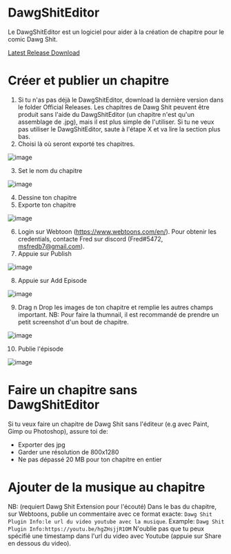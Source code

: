 # DawgShitEditor
Le DawgShitEditor est un logiciel pour aider à la création de chapitre pour le comic Dawg Shit.

[Latest Release Download](https://github.com/msfredb7/DawgShitEditor/raw/main/OfficialReleases/DawgShitEditor%201.3.0.zip)

# Créer et publier un chapitre
1. Si tu n'as pas déjà le DawgShitEditor, download la dernière version dans le folder Official Releases. Les chapitres de Dawg Shit peuvent être produit sans l'aide du DawgShitEditor (un chapitre n'est qu'un assemblage de .jpg), mais il est plus simple de l'utiliser. Si tu ne veux pas utiliser le DawgShitEditor, saute à l'étape X et va lire la section plus bas.
2. Choisi là où seront exporté tes chapitres.

![image](https://user-images.githubusercontent.com/22281165/146122446-fb7cfd03-54ae-422a-8e98-2e69943a57b7.png)

3. Set le nom du chapitre

![image](https://user-images.githubusercontent.com/22281165/146122494-00994a44-fb55-4b37-bd4e-8a2eca9a4f07.png)

4. Dessine ton chapitre
5. Exporte ton chapitre

![image](https://user-images.githubusercontent.com/22281165/146122636-be5e322d-05c1-413c-b4c2-f22b0dd1e268.png)

6. Login sur Webtoon (https://www.webtoons.com/en/). Pour obtenir les credentials, contacte Fred sur discord (Fred#5472, msfredb7@gmail.com).
7. Appuie sur Publish

![image](https://user-images.githubusercontent.com/22281165/146122865-c8932ddf-1543-4ad7-b18c-0ebb2bc34b6e.png)

8. Appuie sur Add Episode

![image](https://user-images.githubusercontent.com/22281165/146122898-287c8e72-dee5-4412-9406-d3e2f9dfe85f.png)

9. Drag n Drop les images de ton chapitre et remplie les autres champs important. NB: Pour faire la thumnail, il est recommandé de prendre un petit screenshot d'un bout de chapitre.

![image](https://user-images.githubusercontent.com/22281165/146122985-5ede60a9-7928-4dfd-8712-8f90a5b71610.png)

10. Publie l'épisode

![image](https://user-images.githubusercontent.com/22281165/146123173-4389d85d-3606-4382-ac73-cab9aef78f1c.png)



# Faire un chapitre sans DawgShitEditor
Si tu veux faire un chapitre de Dawg Shit sans l'éditeur (e.g avec Paint, Gimp ou Photoshop), assure toi de:
- Exporter des jpg
- Garder une résolution de 800x1280
- Ne pas dépassé 20 MB pour ton chapitre en entier

# Ajouter de la musique au chapitre
NB: (requiert Dawg Shit Extension pour l'écouté)
Dans le bas du chapitre, sur Webtoons, publie un commentaire avec ce format exacte:
``Dawg Shit Plugin Info:le url du video youtube avec la musique``.
Example:
``Dawg Shit Plugin Info:https://youtu.be/hgZHsjjR1OM``
N'oublie pas que tu peux spécifié une timestamp dans l'url du video avec Youtube (appuie sur Share en dessous du video).



